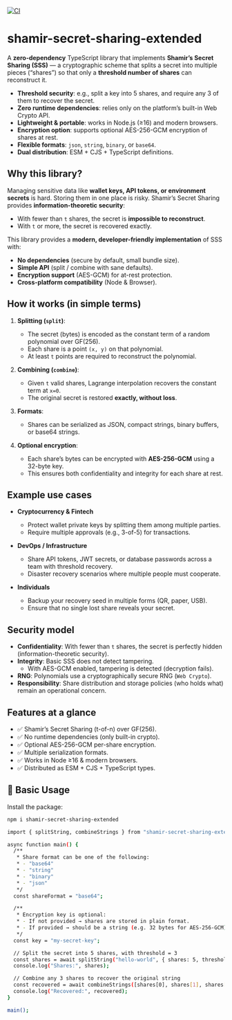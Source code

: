 [![CI](https://github.com/onur-nizam/shamir-secret-sharing-extended/actions/workflows/ci.yml/badge.svg)](https://github.com/onur-nizam/shamir-secret-sharing-extended/actions/workflows/ci.yml)

# shamir-secret-sharing-extended

A **zero-dependency** TypeScript library that implements **Shamir’s Secret Sharing (SSS)** — a cryptographic scheme that splits a secret into multiple pieces (“shares”) so that only a **threshold number of shares** can reconstruct it.  

- **Threshold security**: e.g., split a key into 5 shares, and require any 3 of them to recover the secret.  
- **Zero runtime dependencies**: relies only on the platform’s built-in Web Crypto API.  
- **Lightweight & portable**: works in Node.js (≥16) and modern browsers.  
- **Encryption option**: supports optional AES-256-GCM encryption of shares at rest.  
- **Flexible formats**: `json`, `string`, `binary`, or `base64`.  
- **Dual distribution**: ESM + CJS + TypeScript definitions.  
 
## Why this library?

Managing sensitive data like **wallet keys, API tokens, or environment secrets** is hard. Storing them in one place is risky. Shamir’s Secret Sharing provides **information-theoretic security**:

- With fewer than `t` shares, the secret is **impossible to reconstruct**.  
- With `t` or more, the secret is recovered exactly.  

This library provides a **modern, developer-friendly implementation** of SSS with:  

- **No dependencies** (secure by default, small bundle size).  
- **Simple API** (split / combine with sane defaults).  
- **Encryption support** (AES-GCM) for at-rest protection.  
- **Cross-platform compatibility** (Node & Browser).  
 
## How it works (in simple terms)

1. **Splitting (`split`)**:  
   - The secret (bytes) is encoded as the constant term of a random polynomial over GF(256).  
   - Each share is a point `(x, y)` on that polynomial.  
   - At least `t` points are required to reconstruct the polynomial.  

2. **Combining (`combine`)**:  
   - Given `t` valid shares, Lagrange interpolation recovers the constant term at `x=0`.  
   - The original secret is restored **exactly, without loss**.  

3. **Formats**:  
   - Shares can be serialized as JSON, compact strings, binary buffers, or base64 strings.  

4. **Optional encryption**:  
   - Each share’s bytes can be encrypted with **AES-256-GCM** using a 32-byte key.  
   - This ensures both confidentiality and integrity for each share at rest.  
 
## Example use cases

- **Cryptocurrency & Fintech**  
  - Protect wallet private keys by splitting them among multiple parties.  
  - Require multiple approvals (e.g., 3-of-5) for transactions.  

- **DevOps / Infrastructure**  
  - Share API tokens, JWT secrets, or database passwords across a team with threshold recovery.  
  - Disaster recovery scenarios where multiple people must cooperate.  

- **Individuals**  
  - Backup your recovery seed in multiple forms (QR, paper, USB).  
  - Ensure that no single lost share reveals your secret.  
 
## Security model

- **Confidentiality**: With fewer than `t` shares, the secret is perfectly hidden (information-theoretic security).  
- **Integrity**: Basic SSS does not detect tampering.  
  - With AES-GCM enabled, tampering is detected (decryption fails).  
- **RNG**: Polynomials use a cryptographically secure RNG (`Web Crypto`).  
- **Responsibility**: Share distribution and storage policies (who holds what) remain an operational concern.  
 
## Features at a glance

- ✅ Shamir’s Secret Sharing (t-of-n) over GF(256).  
- ✅ No runtime dependencies (only built-in crypto).  
- ✅ Optional AES-256-GCM per-share encryption.  
- ✅ Multiple serialization formats.  
- ✅ Works in Node ≥16 & modern browsers.  
- ✅ Distributed as ESM + CJS + TypeScript types.  

## 🚀 Basic Usage

Install the package:

```bash
npm i shamir-secret-sharing-extended

import { splitString, combineStrings } from "shamir-secret-sharing-extended";

async function main() {
  /**
   * Share format can be one of the following:
   * - "base64"
   * - "string"
   * - "binary"
   * - "json"
   */
  const shareFormat = "base64";

  /**
   * Encryption key is optional:
   * - If not provided → shares are stored in plain format.
   * - If provided → should be a string (e.g. 32 bytes for AES-256-GCM).
   */
  const key = "my-secret-key";

  // Split the secret into 5 shares, with threshold = 3
  const shares = await splitString("hello-world", { shares: 5, threshold: 3, format: shareFormat }, key);
  console.log("Shares:", shares);

  // Combine any 3 shares to recover the original string
  const recovered = await combineStrings([shares[0], shares[1], shares[2]], shareFormat, key);
  console.log("Recovered:", recovered);
}

main();
